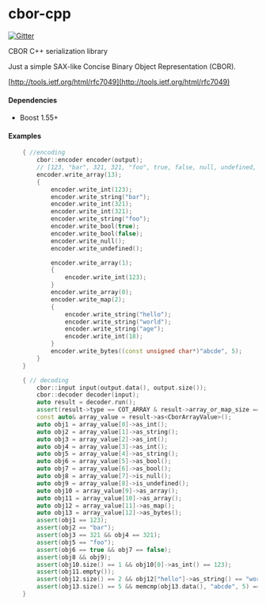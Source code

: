cbor-cpp
========

[![Gitter](https://badges.gitter.im/Join%20Chat.svg)](https://gitter.im/naphaso/cbor-cpp?utm_source=badge&utm_medium=badge&utm_campaign=pr-badge&utm_content=badge)

CBOR C++ serialization library

Just a simple SAX-like Concise Binary Object Representation (CBOR).

[http://tools.ietf.org/html/rfc7049](http://tools.ietf.org/html/rfc7049)

#### Dependencies

* Boost 1.55+

#### Examples

```C++
    { //encoding
        cbor::encoder encoder(output);
		// [123, "bar", 321, 321, "foo", true, false, null, undefined, [123], [], {"hello": "world", "age": 18}, b"abcde"]
        encoder.write_array(13);
        {
            encoder.write_int(123);
            encoder.write_string("bar");
            encoder.write_int(321);
            encoder.write_int(321);
            encoder.write_string("foo");
            encoder.write_bool(true);
            encoder.write_bool(false);
            encoder.write_null();
            encoder.write_undefined();

			encoder.write_array(1);
			{
				encoder.write_int(123);
			}
			encoder.write_array(0);
			encoder.write_map(2);
			{
				encoder.write_string("hello");
				encoder.write_string("world");
				encoder.write_string("age");
				encoder.write_int(18);
			}
			encoder.write_bytes((const unsigned char*)"abcde", 5);
        }
    }

    { // decoding
        cbor::input input(output.data(), output.size());
        cbor::decoder decoder(input);
        auto result = decoder.run();
		assert(result->type == COT_ARRAY & result->array_or_map_size == 13);
		const auto& array_value = result->as<CborArrayValue>();
		auto obj1 = array_value[0]->as_int();
		auto obj2 = array_value[1]->as_string();
		auto obj3 = array_value[2]->as_int();
		auto obj4 = array_value[3]->as_int();
		auto obj5 = array_value[4]->as_string();
		auto obj6 = array_value[5]->as_bool();
		auto obj7 = array_value[6]->as_bool();
		auto obj8 = array_value[7]->is_null();
		auto obj9 = array_value[8]->is_undefined();
		auto obj10 = array_value[9]->as_array();
		auto obj11 = array_value[10]->as_array();
		auto obj12 = array_value[11]->as_map();
		auto obj13 = array_value[12]->as_bytes();
		assert(obj1 == 123);
		assert(obj2 == "bar");
		assert(obj3 == 321 && obj4 == 321);
		assert(obj5 == "foo");
		assert(obj6 == true && obj7 == false);
		assert(obj8 && obj9);
		assert(obj10.size() == 1 && obj10[0]->as_int() == 123);
		assert(obj11.empty());
		assert(obj12.size() == 2 && obj12["hello"]->as_string() == "world" && obj12["age"]->as_int() == 18);
		assert(obj13.size() == 5 && memcmp(obj13.data(), "abcde", 5) == 0);
    }
```
